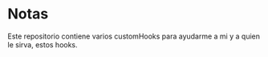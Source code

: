# Notas

Este repositorio contiene varios customHooks para ayudarme a mi y a quien le 
sirva, estos hooks.
